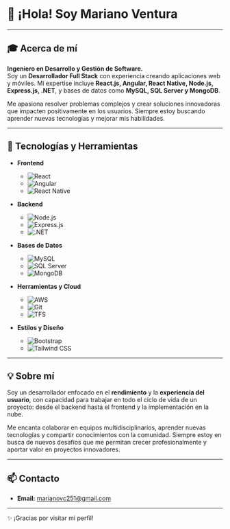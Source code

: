 # 👋 ¡Hola! Soy Mariano Ventura

---

## 🎓 Acerca de mí

**Ingeniero en Desarrollo y Gestión de Software.**  
Soy un **Desarrollador Full Stack** con experiencia creando aplicaciones web y móviles. Mi expertise incluye **React.js, Angular, React Native, Node.js, Express.js, .NET**, y bases de datos como **MySQL, SQL Server y MongoDB**.  

Me apasiona resolver problemas complejos y crear soluciones innovadoras que impacten positivamente en los usuarios. Siempre estoy buscando aprender nuevas tecnologías y mejorar mis habilidades.

---

## 🚀 Tecnologías y Herramientas

- **Frontend**
  - ![React](https://img.shields.io/badge/React-20232A?style=for-the-badge&logo=react&logoColor=61DAFB)
  - ![Angular](https://img.shields.io/badge/Angular-DD0031?style=for-the-badge&logo=angular&logoColor=white)
  - ![React Native](https://img.shields.io/badge/React_Native-20232A?style=for-the-badge&logo=react&logoColor=61DAFB)

- **Backend**
  - ![Node.js](https://img.shields.io/badge/Node.js-339933?style=for-the-badge&logo=node.js&logoColor=white)
  - ![Express.js](https://img.shields.io/badge/Express.js-000000?style=for-the-badge&logo=express&logoColor=white)
  - ![.NET](https://img.shields.io/badge/.NET-512BD4?style=for-the-badge&logo=dotnet&logoColor=white)

- **Bases de Datos**
  - ![MySQL](https://img.shields.io/badge/MySQL-4479A1?style=for-the-badge&logo=mysql&logoColor=white)
  - ![SQL Server](https://img.shields.io/badge/SQL%20Server-CC2927?style=for-the-badge&logo=microsoft-sql-server&logoColor=white)
  - ![MongoDB](https://img.shields.io/badge/MongoDB-47A248?style=for-the-badge&logo=mongodb&logoColor=white)

- **Herramientas y Cloud**
  - ![AWS](https://img.shields.io/badge/AWS-FF9900?style=for-the-badge&logo=amazonaws&logoColor=white)
  - ![Git](https://img.shields.io/badge/Git-F05032?style=for-the-badge&logo=git&logoColor=white)
  - ![TFS](https://img.shields.io/badge/TFS-0078D7?style=for-the-badge&logo=microsoft&logoColor=white)

- **Estilos y Diseño**
  - ![Bootstrap](https://img.shields.io/badge/Bootstrap-563D7C?style=for-the-badge&logo=bootstrap&logoColor=white)
  - ![Tailwind CSS](https://img.shields.io/badge/Tailwind_CSS-38B2AC?style=for-the-badge&logo=tailwind-css&logoColor=white)

---

## 💡 Sobre mí

Soy un desarrollador enfocado en el **rendimiento** y la **experiencia del usuario**, con capacidad para trabajar en todo el ciclo de vida de un proyecto: desde el backend hasta el frontend y la implementación en la nube.  

Me encanta colaborar en equipos multidisciplinarios, aprender nuevas tecnologías y compartir conocimientos con la comunidad. Siempre estoy en busca de nuevos desafíos que me permitan crecer profesionalmente y aportar valor en proyectos innovadores.

---

## 📫 Contacto

- **Email:** marianovc251@gmail.com  

---

✨ ¡Gracias por visitar mi perfil!

